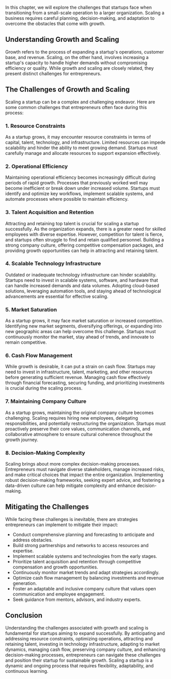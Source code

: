 
In this chapter, we will explore the challenges that startups face when transitioning from a small-scale operation to a larger organization. Scaling a business requires careful planning, decision-making, and adaptation to overcome the obstacles that come with growth.

**Understanding Growth and Scaling**
------------------------------------

Growth refers to the process of expanding a startup's operations, customer base, and revenue. Scaling, on the other hand, involves increasing a startup's capacity to handle higher demands without compromising efficiency or quality. While growth and scaling are closely related, they present distinct challenges for entrepreneurs.

**The Challenges of Growth and Scaling**
----------------------------------------

Scaling a startup can be a complex and challenging endeavor. Here are some common challenges that entrepreneurs often face during this process:

### **1. Resource Constraints**

As a startup grows, it may encounter resource constraints in terms of capital, talent, technology, and infrastructure. Limited resources can impede scalability and hinder the ability to meet growing demand. Startups must carefully manage and allocate resources to support expansion effectively.

### **2. Operational Efficiency**

Maintaining operational efficiency becomes increasingly difficult during periods of rapid growth. Processes that previously worked well may become inefficient or break down under increased volume. Startups must identify and optimize key workflows, implement scalable systems, and automate processes where possible to maintain efficiency.

### **3. Talent Acquisition and Retention**

Attracting and retaining top talent is crucial for scaling a startup successfully. As the organization expands, there is a greater need for skilled employees with diverse expertise. However, competition for talent is fierce, and startups often struggle to find and retain qualified personnel. Building a strong company culture, offering competitive compensation packages, and providing growth opportunities can help in attracting and retaining talent.

### **4. Scalable Technology Infrastructure**

Outdated or inadequate technology infrastructure can hinder scalability. Startups need to invest in scalable systems, software, and hardware that can handle increased demands and data volumes. Adopting cloud-based solutions, leveraging automation tools, and staying ahead of technological advancements are essential for effective scaling.

### **5. Market Saturation**

As a startup grows, it may face market saturation or increased competition. Identifying new market segments, diversifying offerings, or expanding into new geographic areas can help overcome this challenge. Startups must continuously monitor the market, stay ahead of trends, and innovate to remain competitive.

### **6. Cash Flow Management**

While growth is desirable, it can put a strain on cash flow. Startups may need to invest in infrastructure, talent, marketing, and other resources before generating sufficient revenue. Managing cash flow effectively through financial forecasting, securing funding, and prioritizing investments is crucial during the scaling process.

### **7. Maintaining Company Culture**

As a startup grows, maintaining the original company culture becomes challenging. Scaling requires hiring new employees, delegating responsibilities, and potentially restructuring the organization. Startups must proactively preserve their core values, communication channels, and collaborative atmosphere to ensure cultural coherence throughout the growth journey.

### **8. Decision-Making Complexity**

Scaling brings about more complex decision-making processes. Entrepreneurs must navigate diverse stakeholders, manage increased risks, and make critical choices that impact the entire organization. Implementing robust decision-making frameworks, seeking expert advice, and fostering a data-driven culture can help mitigate complexity and enhance decision-making.

**Mitigating the Challenges**
-----------------------------

While facing these challenges is inevitable, there are strategies entrepreneurs can implement to mitigate their impact:

* Conduct comprehensive planning and forecasting to anticipate and address obstacles.
* Build strong partnerships and networks to access resources and expertise.
* Implement scalable systems and technologies from the early stages.
* Prioritize talent acquisition and retention through competitive compensation and growth opportunities.
* Continuously monitor market trends and adapt strategies accordingly.
* Optimize cash flow management by balancing investments and revenue generation.
* Foster an adaptable and inclusive company culture that values open communication and employee engagement.
* Seek guidance from mentors, advisors, and industry experts.

**Conclusion**
--------------

Understanding the challenges associated with growth and scaling is fundamental for startups aiming to expand successfully. By anticipating and addressing resource constraints, optimizing operations, attracting and retaining talent, investing in technology infrastructure, adapting to market dynamics, managing cash flow, preserving company culture, and enhancing decision-making processes, entrepreneurs can navigate these challenges and position their startup for sustainable growth. Scaling a startup is a dynamic and ongoing process that requires flexibility, adaptability, and continuous learning.
